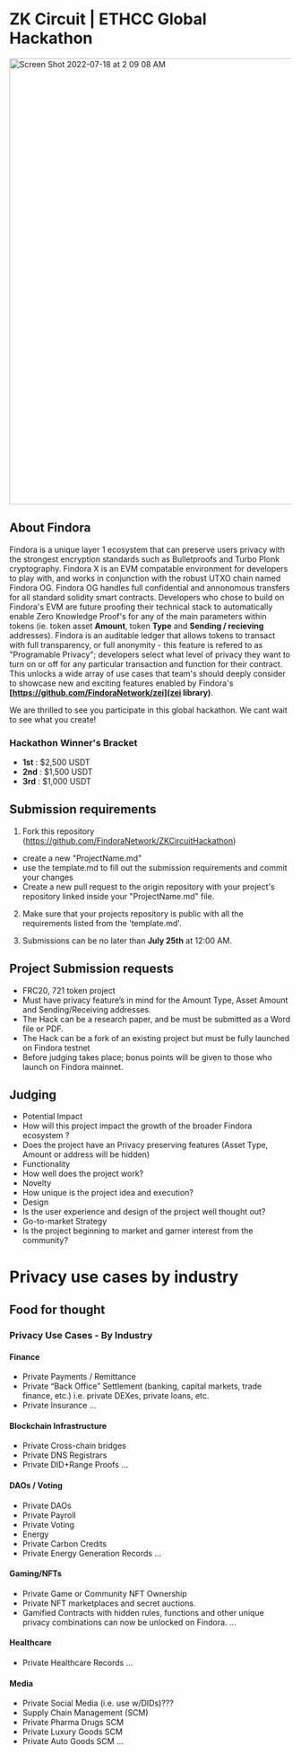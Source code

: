 # ZK Circuit | ETHCC Global Hackathon
<img width="795" alt="Screen Shot 2022-07-18 at 2 09 08 AM" src="https://user-images.githubusercontent.com/105526509/179922385-ebb120c7-1ab4-472d-8945-a37e6d5e6103.png">

## About Findora
Findora is a unique layer 1 ecosystem that can preserve users privacy with the strongest encryption standards such as Bulletproofs and Turbo Plonk cryptography. Findora X is an EVM compatable environment for developers to play with, and works in conjunction with the robust UTXO chain named Findora OG. Findora OG handles full confidential and annonomous transfers for all standard solidity smart contracts. Developers who chose to build on Findora's EVM are future proofing their technical stack to automatically enable Zero Knowledge Proof's for any of the main parameters within tokens (ie. token asset **Amount**, token **Type** and **Sending / recieving** addresses). Findora is an auditable ledger that allows tokens to transact with full transparency, or full anonymity - this feature is refered to as "Programable Privacy"; developers select what level of privacy they want to turn on or off for any particular transaction and function for their contract. This unlocks a wide array of use cases that team's should deeply consider to showcase new and exciting features enabled by Findora's **[https://github.com/FindoraNetwork/zei](zei library)**. 

We are thrilled to see you participate in this global hackathon. We cant wait to see what you create!

### Hackathon Winner's Bracket

- **1st** : $2,500 USDT
- **2nd** : $1,500 USDT
- **3rd** : $1,000 USDT

## Submission requirements

1. Fork this repository (https://github.com/FindoraNetwork/ZKCircuitHackathon)
  - create a new "ProjectName.md"
  - use the template.md to fill out the submission requirements and commit your changes
  - Create a new pull request to the origin repository with your project's repository linked inside your "ProjectName.md" file. 

2. Make sure that your projects repository is public with all the requirements listed from the 'template.md'. 

3. Submissions can be no later than **July 25th** at 12:00 AM.

## Project Submission requests
+ FRC20, 721 token project
+ Must have privacy feature’s in mind for the Amount Type, Asset Amount and Sending/Receiving addresses.
+ The Hack can be a research paper, and be must be submitted as a Word file or PDF.
+ The Hack can be a fork of an existing project but must be fully launched on Findora testnet 
+ Before judging takes place; bonus points will be given to those who launch on Findora mainnet.

## Judging 
+ Potential Impact
+ How will this project impact the growth of the broader Findora ecosystem ?
+ Does the project have an Privacy preserving features (Asset Type, Amount or address will be hidden)
+ Functionality
+ How well does the project work?
+ Novelty
+ How unique is the project idea and execution?
+ Design
+ Is the user experience and design of the project well thought out?
+ Go-to-market Strategy
+ Is the project beginning to market and garner interest from the community?


# Privacy use cases by industry

## Food for thought
### Privacy Use Cases - By Industry ###
#### Finance
+ Private Payments / Remittance
+ Private “Back Office” Settlement (banking, capital markets, trade finance, etc.)
i.e. private DEXes, private loans, etc.
+ Private Insurance
…
#### Blockchain Infrastructure
+ Private Cross-chain bridges
+ Private DNS Registrars
+ Private DID+Range Proofs
…
#### DAOs / Voting
+ Private DAOs
+ Private Payroll
+ Private Voting
+ Energy
+ Private Carbon Credits
+ Private Energy Generation Records
…
#### Gaming/NFTs
+ Private Game or Community NFT Ownership
+ Private NFT marketplaces and secret auctions.
+ Gamified Contracts with hidden rules, functions and other unique privacy combinations can now be unlocked on Findora.
…
#### Healthcare
+ Private Healthcare Records
…
#### Media
+ Private Social Media (i.e. use w/DIDs)???
+ Supply Chain Management (SCM)
+ Private Pharma Drugs SCM
+ Private Luxury Goods SCM
+ Private Auto Goods SCM
…


